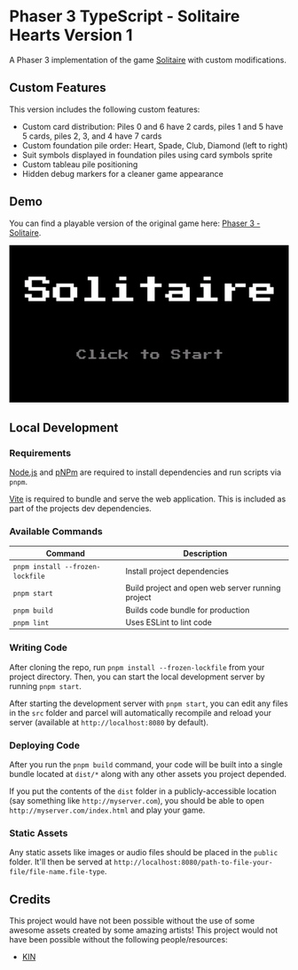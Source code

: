 # Phaser 3 TypeScript - Solitaire Hearts Version 1

A Phaser 3 implementation of the game <a href="https://bicyclecards.com/how-to-play/solitaire" target="_blank">Solitaire</a> with custom modifications.

## Custom Features

This version includes the following custom features:

- Custom card distribution: Piles 0 and 6 have 2 cards, piles 1 and 5 have 5 cards, piles 2, 3, and 4 have 7 cards
- Custom foundation pile order: Heart, Spade, Club, Diamond (left to right)
- Suit symbols displayed in foundation piles using card symbols sprite
- Custom tableau pile positioning
- Hidden debug markers for a cleaner game appearance

## Demo

You can find a playable version of the original game here: <a href="https://devshareacademy.github.io/phaser-3-solitaire-tutorial/" target="_blank">Phaser 3 - Solitaire</a>.

![Gameplay](/docs/gameplay.gif?raw=true 'Gameplay')

## Local Development

### Requirements

<a href="https://nodejs.org" target="_blank">Node.js</a> and <a href="https://pnpm.io/" target="_blank">pNPm</a> are required to install dependencies and run scripts via `pnpm`.

<a href="https://vitejs.dev/" target="_blank">Vite</a> is required to bundle and serve the web application. This is included as part of the projects dev dependencies.

### Available Commands

| Command | Description |
|---------|-------------|
| `pnpm install --frozen-lockfile` | Install project dependencies |
| `pnpm start` | Build project and open web server running project |
| `pnpm build` | Builds code bundle for production |
| `pnpm lint` | Uses ESLint to lint code |

### Writing Code

After cloning the repo, run `pnpm install --frozen-lockfile` from your project directory. Then, you can start the local development
server by running `pnpm start`.

After starting the development server with `pnpm start`, you can edit any files in the `src` folder
and parcel will automatically recompile and reload your server (available at `http://localhost:8080`
by default).

### Deploying Code

After you run the `pnpm build` command, your code will be built into a single bundle located at
`dist/*` along with any other assets you project depended.

If you put the contents of the `dist` folder in a publicly-accessible location (say something like `http://myserver.com`),
you should be able to open `http://myserver.com/index.html` and play your game.

### Static Assets

Any static assets like images or audio files should be placed in the `public` folder. It'll then be served at `http://localhost:8080/path-to-file-your-file/file-name.file-type`.

## Credits

This project would have not been possible without the use of some awesome assets created by some amazing artists! This project would not have been possible without the following people/resources:

* <a href="https://the-wild-kin.itch.io/kin-pixel-playing-cards" target="_blank">KIN</a>

